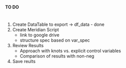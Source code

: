 #### TO DO

#

1. Create DataTable to export -> df_data - done
2. Create Meridian Script 
    - link to google drive
    - structure spec based on var_spec
3. Review Results
    - Approach with knots vs. explicit control variables 
    - Comparison of results with non-neg 
4. Save reults

